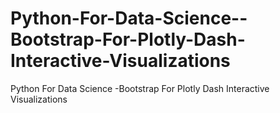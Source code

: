 # Python-For-Data-Science--Bootstrap-For-Plotly-Dash-Interactive-Visualizations
Python For Data Science -Bootstrap For Plotly Dash Interactive Visualizations
